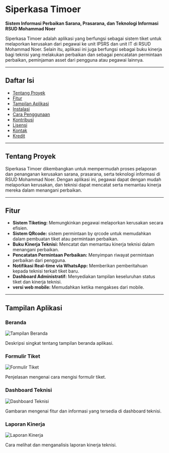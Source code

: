 # Siperkasa Timoer

**Sistem Informasi Perbaikan Sarana, Prasarana, dan Teknologi Informasi RSUD Mohammad Noer**

Siperkasa Timoer adalah aplikasi yang berfungsi sebagai sistem tiket untuk melaporkan kerusakan dari pegawai ke unit IPSRS dan unit IT di RSUD Mohammad Noer. Selain itu, aplikasi ini juga berfungsi sebagai buku kinerja bagi teknisi yang melakukan perbaikan dan sebagai pencatatan permintaan perbaikan, peminjaman asset dari pengguna atau pegawai lainnya.

---

## Daftar Isi

- [Tentang Proyek](#tentang-proyek)
- [Fitur](#fitur)
- [Tampilan Aplikasi](#tampilan-aplikasi)
- [Instalasi](#instalasi)
- [Cara Penggunaan](#cara-penggunaan)
- [Kontribusi](#kontribusi)
- [Lisensi](#lisensi)
- [Kontak](#kontak)
- [Kredit](#kredit)

---

## Tentang Proyek

Siperkasa Timoer dikembangkan untuk mempermudah proses pelaporan dan penanganan kerusakan sarana, prasarana, serta teknologi informasi di RSUD Mohammad Noer. Dengan aplikasi ini, pegawai dapat dengan mudah melaporkan kerusakan, dan teknisi dapat mencatat serta memantau kinerja mereka dalam menangani perbaikan.

---

## Fitur

- **Sistem Tiketing:** Memungkinkan pegawai melaporkan kerusakan secara efisien.
- **Sistem QRcode:** sistem permintaan by qrcode untuk memudahkan dalam pembuatan tiket atau permintaan perbaikan.
- **Buku Kinerja Teknisi:** Mencatat dan memantau kinerja teknisi dalam menangani perbaikan.
- **Pencatatan Permintaan Perbaikan:** Menyimpan riwayat permintaan perbaikan dari pengguna.
- **Notifikasi Real-time via WhatsApp:** Memberikan pemberitahuan kepada teknisi terkait tiket baru.
- **Dashboard Administratif:** Menyediakan tampilan keseluruhan status tiket dan kinerja teknisi.
- **versi web mobile:** Memudahkan ketika mengakses dari mobile.

---

## Tampilan Aplikasi

### Beranda

![Tampilan Beranda](https://rsmn.it-rs.id/it_30-01-24/IKM/siperkasa-cpns/mobile_menambahkan_tindakan.jpg)

Deskripsi singkat tentang tampilan beranda aplikasi.

### Formulir Tiket

![Formulir Tiket](path/to/formulir-tiket.png)

Penjelasan mengenai cara mengisi formulir tiket.

### Dashboard Teknisi

![Dashboard Teknisi](path/to/dashboard-teknisi.png)

Gambaran mengenai fitur dan informasi yang tersedia di dashboard teknisi.

### Laporan Kinerja

![Laporan Kinerja](path/to/laporan-kinerja.png)

Cara melihat dan menganalisis laporan kinerja teknisi.
